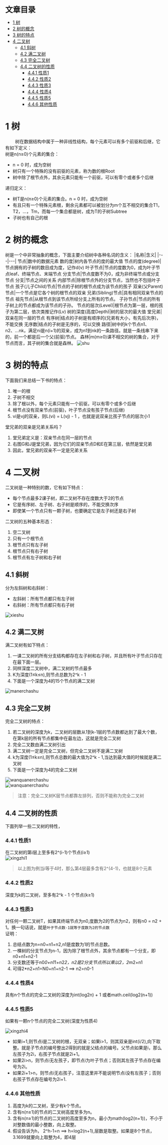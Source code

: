 <font size=5 face='微软雅黑'>__文章目录__</font>
<!-- TOC -->

- [1 树](#1-树)
- [2 树的概念](#2-树的概念)
- [3 树的特点](#3-树的特点)
- [4 二叉树](#4-二叉树)
    - [4.1 斜树](#41-斜树)
    - [4.2 满二叉树](#42-满二叉树)
    - [4.3 完全二叉树](#43-完全二叉树)
    - [4.4 二叉树的性质](#44-二叉树的性质)
        - [4.4.1 性质1](#441-性质1)
        - [4.4.2 性质2](#442-性质2)
        - [4.4.3 性质3](#443-性质3)
        - [4.4.4 性质4](#444-性质4)
        - [4.4.5 性质5](#445-性质5)
        - [4.4.6 其他性质](#446-其他性质)

<!-- /TOC -->
# 1 树
&nbsp;&nbsp;&nbsp;&nbsp;&nbsp;&nbsp;&nbsp;&nbsp;树在数据结构中属于一种非线性结构，每个元素可以有多个前驱和后继，它有如下定义：  
树是n(n≥0)个元素的集合：
- n = 0 时，成为空树
- 树只有一个特殊的没有前驱的元素，称为数的根Root
- 树中除了根节点外，其余元素只能有一个前驱，可以有零个或者多个后继  

递归定义：
- 树T是n(n≥0)个元素的集合。n = 0 时，成为空树
- 有且只有一个特殊元素根，剩余元素都可以被划分为m个互不相交的集合T1，T2，...，Tm，而每一个集合都是树，成为T的子树Subtree
- 子树也有自己的根
# 2 树的概念
树是一个中非常抽象的概念，下面主要介绍树中各种名词的含义：
|名称|含义|
|---|---|
节点|数中的数据元素
数的度|树内各节点的度的最大值
节点的度(degree)|节点拥有的子树的数目成为度，记作d(v)
叶子节点|节点的度数为0，成为叶子节点leaf、终端节点、末端节点
分支节点|节点度数不为0，成为非终端节点或分支节点
分支|节点之间的关系
内部节点|除根节点外的分支节点，当然也不包括叶子节点
孩子(儿子Child)节点|节点的子树的根节点成为该节点的孩子
双亲(父Parent)节点|一个节点是它各个树的根节点的双亲
兄弟(Sibling)节点|具有相同双亲节点的节点
祖先节点|从根节点到该节点所经分支上所有的节点。
子孙节点|节点的所有子树上的节点都成为该节点的子孙。
节点的层次(Level)|根节点为第一层，根的孩子为第二层，依次类推记作(Lv)
树的深度(高度Depth)|树的层次的最大值
堂兄弟|双亲在同一层的节点
有序树|结点的子树是有顺序的(兄弟有大小，有先后次序)，不能交换
无序数|结点的子树是无序的，可以交换
路径|树中的k个节点n1、n2、...nk，满足ni是n(i+1)的双亲，成为n1到nk的一条路径。就是一条线串下来的，前一个都是后一个父(前驱)节点。
森林|m(m≥0)课不相交的树的集合，对于节点而言，其子树的集合就是森林。
![shu](photo/shu.png)
# 3 树的特点
下面我们来总结一下书的特点：
1. 唯一的根
2. 子树不相交
3. 除了根以外，每个元素只能有一个前驱，可以有零个或多个后继
4. 根节点没有双亲节点(前驱)，叶子节点没有孩子节点(后继)
5. vi是vj的双亲，则L(vi) = L(vj) - 1 ，也就是说双亲比孩子节点的层次小1  

堂兄弟的双亲是兄弟关系吗？
1. 堂兄弟定义是：双亲节点在同一层的节点
2. 右图G和J是堂兄弟，因为它们的双亲节点D和E在第三层，依然是堂兄弟
3. 因此，堂兄弟的双亲不一定是兄弟关系
# 4 二叉树
二叉树是一种特别的数，它有如下特点：
- 每个节点最多2课子树，即二叉树不存在度数大于2的节点
- 它是有序树、左子树、右子树是顺序的，不能交换次序
- 即使某一个节点只有一颗子树，也要确定它是左子树还是右子树  

二叉树的五种基本形态：
1. 空二叉树
2. 只有一个根节点
3. 根节点只有左子树
4. 根节点只有右子树
5. 根节点有左子树和右子树
## 4.1 斜树
分为左斜树和右斜树：
- 左斜树：所有节点都只有左子树
- 右斜树：所有节点都只有右子树  

![xieshu](photo/xieshu.png)
## 4.2 满二叉树
满二叉树有如下特点：
1. 一课二叉树的所有分支结构都存在左子树和右子树，并且所有叶子节点只存在在最下面一层。
2. 同样深度二叉树中，满二叉树的节点最多
3. K为深度(1≤k≤n),则节点总数为2^k - 1
4. 下面是一个深度为4的15个节点的满二叉树

![manerchashu](photo/manerchashu.png)
## 4.3 完全二叉树
完全二叉树的特点：
1. 若二叉树的深度为k，二叉树的层数从1到k-1层的节点数都达到了最大个数，在第k层的所有节点都集中在最左边，这就是完全二叉树
2. 完全二叉数由满二叉树引出
3. 满二叉树一定是完全二叉树，但完全二叉树不是满二叉树
4. k为深度(1≤k≤n),则节点总数的最大值为2^k - 1,当达到最大值的时候就是满二叉树
5. 下面是一个深度为4的完全二叉树

![wanquanerchashu](photo/wanquanerchashu.png)  
![wanquanerchashu](photo/wanquanerchashu2.png)
> 注意：完全二叉树K层节点都靠左排列，否则不能称为完全二叉树
## 4.4 二叉树的性质
下面列举一些二叉树的特性，
### 4.4.1 性质1
在二叉树的第i层上至多有2^(i-1)个节点(i≥1)  
![xingzhi1](photo/manerchashu.png)  

>以上图为例当i等于4时，那么第4层最多含有2^(4-1)，也就是8个元素
### 4.4.2 性质2
深度为k的二叉树，至多有2^k - 1 个节点(k≥1)
### 4.4.3 性质3
对任何一颗二叉树T，如果其终端节点为n0,度数为2的节点为n2，则有n0 = n2 + 1。换一句话说，就是`叶子节点数-1就等于度数为2的节点数`  
证明：
1. 总结点数为n=n0+n1+n2,n1是度数为1的节点总数。
2. 一棵树的分支节点为n-1，因为除了根节点外，其余节点都有一个分支，即n0+n1+n2-1
3. 分支数还等于n0*0+n1*1+n2*2，n2是2分支节点所以乘以2，2*m2+n1
4. 可得2*n2+n1=N0+n1+n2-1 ==> n2=n0-1
### 4.4.4 性质4
具有n个节点的完全二叉树的深度为int(log2n) + 1 或者math.ceil(log2(n+1))
### 4.4.5 性质5
如果有一颗n个节点的完全二叉树(深度为性质4)  

![xingzhi4](photo/xingzhi4.PNG)
- 如果i=1,则节点i是二叉树的根，无双亲；如果i>1，则其双亲是int(i/2),向下取整。就是子节点的编号整出2得到的就是父结点的编号。父节点如果是i，那么左孩子为2i，右孩子节点就是2i+1。
- 如果2i>n，则节点i无左孩子，即节点i为叶子节点；否则其左孩子节点存在编号为2i。
- 如果2i+1>n，则节点i无右孩子，注意这里并不能说明节点i没有左孩子；否则右孩子节点存在编号为2i+1.
### 4.4.6 其他性质
1. 高度为k的二叉树，至少有k个节点。
2. 含有n(n≥1)的节点的二叉树高度至多为n。
3. 含有n(n≥1)的节点的二叉树的高度至多为n，最小为math(log2(n+1))，不小于对整数值的最小整数，向上取整。
4. 假设告诉为h， 2^h-1=n ==> h=log2(n+1),层数是取整。如果是8个节点，3.1699就要向上取整为4，即4层
